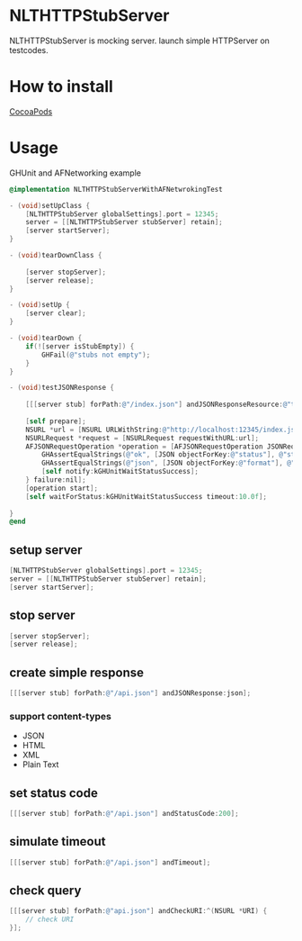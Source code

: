 # NLTHTTPStubServer
NLTHTTPStubServer is mocking server.
launch simple HTTPServer on testcodes.

# How to install 
[CocoaPods](https://github.com/CocoaPods/)

# Usage

GHUnit and AFNetworking example

```objective-c
@implementation NLTHTTPStubServerWithAFNetwrokingTest

- (void)setUpClass {
    [NLTHTTPStubServer globalSettings].port = 12345;
    server = [[NLTHTTPStubServer stubServer] retain];
    [server startServer];
}

- (void)tearDownClass {
    
    [server stopServer];
    [server release];
}

- (void)setUp {
    [server clear];
}

- (void)tearDown {
    if(![server isStubEmpty]) {
        GHFail(@"stubs not empty");
    }
}

- (void)testJSONResponse {
    
    [[[server stub] forPath:@"/index.json"] andJSONResponseResource:@"test" ofType:@"json"]; // create stub response
    
    [self prepare];
    NSURL *url = [NSURL URLWithString:@"http://localhost:12345/index.json"];
    NSURLRequest *request = [NSURLRequest requestWithURL:url];
    AFJSONRequestOperation *operation = [AFJSONRequestOperation JSONRequestOperationWithRequest:request success:^(NSURLRequest *request, NSHTTPURLResponse *response, id JSON) {
        GHAssertEqualStrings(@"ok", [JSON objectForKey:@"status"], @"status = ok");
        GHAssertEqualStrings(@"json", [JSON objectForKey:@"format"], @"format = json");
        [self notify:kGHUnitWaitStatusSuccess];
    } failure:nil];
    [operation start];
    [self waitForStatus:kGHUnitWaitStatusSuccess timeout:10.0f];
    
}
@end
```

## setup server

```objective-c
[NLTHTTPStubServer globalSettings].port = 12345;
server = [[NLTHTTPStubServer stubServer] retain];
[server startServer];
```

## stop server
```objective-c
[server stopServer];
[server release];
```

## create simple response
```objective-c
[[[server stub] forPath:@"/api.json"] andJSONResponse:json];
```

### support content-types
* JSON
* HTML
* XML
* Plain Text

## set status code
```objective-c
[[[server stub] forPath:@"/api.json"] andStatusCode:200];
```

## simulate timeout
```objective-c
[[[server stub] forPath:@"/api.json"] andTimeout];
```

## check query
```objective-c
[[[server stub] forPath:@"api.json"] andCheckURI:^(NSURL *URI) {
    // check URI
}];
```
